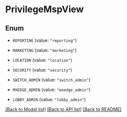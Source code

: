 # PrivilegeMspView

## Enum


* `REPORTING` (value: `"reporting"`)

* `MARKETING` (value: `"marketing"`)

* `LOCATION` (value: `"location"`)

* `SECURITY` (value: `"security"`)

* `SWITCH_ADMIN` (value: `"switch_admin"`)

* `MXEDGE_ADMIN` (value: `"mxedge_admin"`)

* `LOBBY_ADMIN` (value: `"lobby_admin"`)


[[Back to Model list]](../README.md#documentation-for-models) [[Back to API list]](../README.md#documentation-for-api-endpoints) [[Back to README]](../README.md)


